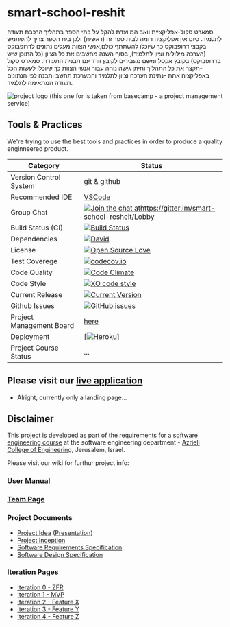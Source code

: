 # smart-school-reshit


סמארט סקול-אפליקציית וואב המיועדת להקל על בתי הספר בתהליך הרכבת תעודה לתלמיד. כיום אין אפליקציה דומה לבית ספר זה (ראשית) ולכן בית הספר צריך להשתמש בקבצי דרופבוקס כך שיוכלו להשתתף כולם,אנשי הצוות מעלים נתונים לדרופבוקס (הערכה מילולית וציון לתלמיד), בסוף השנה מחשבים את כל הציון (כל התוכן שיש בדרופבוקס) בקובץ אקסל ומשם מעבירים לקובץ וורד עם תבנית התעודה.
 סמארט סקול -תקצר את כל התהליך ותיתן גישה נוחה עבור אנשי הצוות כך שיוכלו לעשות הכל באפליקציה אחת -נתינת הערכה וציון לתלמיד והמערכת תחשב ותבנה לפי הנתונים תעודה המתאימה לתלמיד.




![project logo (this one for is taken from basecamp - a project management service)](https://www.klipfolio.com/sites/default/files/integrations/basecamp.png)

## Tools & Practices
We're trying to use the best tools and practices in order to produce a quality enginneered product.


|Category|Status|
|---|---|
| Version Control System| git & github |
| Recommended IDE | [VSCode](https://code.visualstudio.com) |
| Group Chat | [![Join the chat athttps://gitter.im/smart-school-resheit/Lobby](https://badges.gitter.im/jce-il/project-template.svg)](https://gitter.im/smart-school-resheit/Lobby) |
| Build Status (CI) |  [![Build Status](https://travis-ci.org/jce-il/project-template.svg?branch=master)](https://travis-ci.org/shoamco/Smart-School) |
| Dependencies | [![David](https://img.shields.io/david/dev/idleberg/vscode-badges.svg?style=flat-square)](https://david-dm.org/jce-il/project-template?type=dev) |
| License | [![Open Source Love](https://badges.frapsoft.com/os/mit/mit.svg?v=102)](https://github.com/ellerbrock/open-source-badge/) |
| Test Coverege | [![codecov.io](https://codecov.io/github/jce-il/project-template/coverage.svg?branch=master)](https://codecov.io/github/jce-il/project-template?branch=master) |
| Code Quality | [![Code Climate](https://codeclimate.com/github/jce-il/project-template.svg)](https://codeclimate.com/github/jce-il/project-template) |
| Code Style | [![XO code style](https://img.shields.io/badge/code_style-XO-5ed9c7.svg)](https://github.com/jce-il/project-template) |
| Current Release | [![Current Version](https://img.shields.io/github/release/jce-il/project-template.svg?style=flat)](https://github.com/jce-il/project-template/releases) |
| Github Issues | [![GitHub issues](https://img.shields.io/github/issues/jce-il/project-template.svg?style=flat)](https://github.com/shoamco/Smart-School/issues) |
| Project Management Board| [here](https://github.com/shoamco/Smart-School/wiki/User-Manual) |
| Deployment | [![Heroku](http://heroku-badge.herokuapp.com/?app=my-app&style=flat&svg=1&root=index.html)] |
| Project Course Status | ... |

## Please visit our [live application](https://demo.reactstarterkit.com/)
- Alright, currently only a landing page...


## Disclaimer
This project is developed as part of the requirements for a [software engineering course](https://github.com/jce-il/se-class-materials) at the software engineering department - [Azrieli College of Engineering](http://www.jce.ac.il/), Jerusalem, Israel.

Please visit our wiki for furthur project info: 

### [User Manual](https://github.com/shoamco/Smart-School/wiki/User-Manuall)

### [Team Page](https://github.com/shoamco/Smart-School/wiki/Team)

### Project Documents
- [Project Idea](docs/idea.pdf) ([Presentation](docs/idea-slides.pdf))
- [Project Inception](https://github.com/shoamco/Smart-School/wiki/Inception-Planing)
- [Software Requirements Specification](../../wiki/srs)
- [Software Design Specification](../../wiki/sds)

### Iteration Pages
- [Iteration 0 - ZFR](https://travis-ci.org/shoamco/Smart-School)
- [Iteration 1 - MVP]()
- [Iteration 2 - Feature X]()
- [Iteration 3 - Feature Y]()
- [Iteration 4 - Feature Z]()



